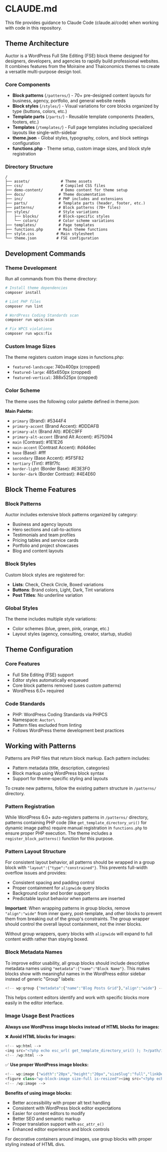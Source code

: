 # CLAUDE.md

This file provides guidance to Claude Code (claude.ai/code) when working with code in this repository.

## Theme Architecture

Auctor is a WordPress Full Site Editing (FSE) block theme designed for designers, developers, and agencies to rapidly build professional websites. It combines features from the Moiraine and Thaiconomics themes to create a versatile multi-purpose design tool.

### Core Components

- **Block patterns** (`/patterns/`) - 70+ pre-designed content layouts for business, agency, portfolio, and general website needs
- **Block styles** (`/styles/`) - Visual variations for core blocks organized by type (buttons, colors, etc.)
- **Template parts** (`/parts/`) - Reusable template components (headers, footers, etc.)
- **Templates** (`/templates/`) - Full page templates including specialized layouts like single-with-sidebar
- **theme.json** - Global styles, typography, colors, and block settings configuration
- **functions.php** - Theme setup, custom image sizes, and block style registration

### Directory Structure

```
/
├── assets/              # Theme assets
├── css/                 # Compiled CSS files
├── demo-content/        # Demo content for theme setup
├── docs/               # Theme documentation
├── inc/                # PHP includes and extensions
├── parts/              # Template parts (header, footer, etc.)
├── patterns/           # Block patterns (70+ files)
├── styles/             # Style variations
│   ├── blocks/         # Block-specific styles
│   └── colors/         # Color scheme variations
├── templates/          # Page templates
├── functions.php       # Main theme functions
├── style.css          # Main stylesheet
└── theme.json         # FSE configuration
```

## Development Commands

### Theme Development

Run all commands from this theme directory:

```bash
# Install theme dependencies
composer install

# Lint PHP files
composer run lint

# WordPress Coding Standards scan
composer run wpcs:scan

# Fix WPCS violations
composer run wpcs:fix
```

### Custom Image Sizes

The theme registers custom image sizes in functions.php:

- `featured-landscape`: 740x400px (cropped)
- `featured-large`: 485x650px (cropped)
- `featured-vertical`: 388x525px (cropped)

### Color Scheme

The theme uses the following color palette defined in theme.json:

**Main Palette:**
- `primary` (Brand): #5344F4
- `primary-accent` (Brand Accent): #DDDAFB
- `primary-alt` (Brand Alt): #DEC9FF
- `primary-alt-accent` (Brand Alt Accent): #575094
- `main` (Contrast): #1E1E26
- `main-accent` (Contrast Accent): #d4d4ec
- `base` (Base): #fff
- `secondary` (Base Accent): #5F5F82
- `tertiary` (Tint): #f8f7fc
- `border-light` (Border Base): #E3E3F0
- `border-dark` (Border Contrast): #4E4E60

## Block Theme Features

### Block Patterns

Auctor includes extensive block patterns organized by category:
- Business and agency layouts
- Hero sections and call-to-actions
- Testimonials and team profiles
- Pricing tables and service cards
- Portfolio and project showcases
- Blog and content layouts

### Block Styles

Custom block styles are registered for:
- **Lists**: Check, Check Circle, Boxed variations
- **Buttons**: Brand colors, Light, Dark, Tint variations
- **Post Titles**: No underline variation

### Global Styles

The theme includes multiple style variations:
- Color schemes (blue, green, pink, orange, etc.)
- Layout styles (agency, consulting, creator, startup, studio)

## Theme Configuration

### Core Features

- Full Site Editing (FSE) support
- Editor styles automatically enqueued
- Core block patterns removed (uses custom patterns)
- WordPress 6.0+ required

### Code Standards

- PHP: WordPress Coding Standards via PHPCS
- Namespace: `Auctor\`
- Pattern files excluded from linting
- Follows WordPress theme development best practices

## Working with Patterns

Patterns are PHP files that return block markup. Each pattern includes:
- Pattern metadata (title, description, categories)
- Block markup using WordPress block syntax
- Support for theme-specific styling and layouts

To create new patterns, follow the existing pattern structure in `/patterns/` directory.

### Pattern Registration

While WordPress 6.0+ auto-registers patterns in `/patterns/` directory, patterns containing PHP code (like `get_template_directory_uri()` for dynamic image paths) require manual registration in `functions.php` to ensure proper PHP execution. The theme includes a `register_block_patterns()` function for this purpose.

### Pattern Layout Structure

For consistent layout behavior, all patterns should be wrapped in a group block with `"layout":{"type":"constrained"}`. This prevents full-width overflow issues and provides:
- Consistent spacing and padding control
- Proper containment for `alignwide` query blocks
- Background color and border support
- Predictable layout behavior when patterns are inserted

**Important**: When wrapping patterns in group blocks, remove `"align":"wide"` from inner query, post-template, and other blocks to prevent them from breaking out of the group's constraints. The group wrapper should control the overall layout containment, not the inner blocks.

Without group wrappers, query blocks with `alignwide` will expand to full content width rather than staying boxed.

### Block Metadata Names

To improve editor usability, all group blocks should include descriptive metadata names using `"metadata":{"name":"Block Name"}`. This makes blocks show with meaningful names in the WordPress editor sidebar instead of generic "Group" labels:

```php
<!-- wp:group {"metadata":{"name":"Blog Posts Grid"},"align":"wide"} -->
```

This helps content editors identify and work with specific blocks more easily in the editor interface.

### Image Usage Best Practices

**Always use WordPress image blocks instead of HTML blocks for images:**

❌ **Avoid HTML blocks for images:**
```php
<!-- wp:html -->
<img src="<?php echo esc_url( get_template_directory_uri() ); ?>/path/image.svg" alt="Description" width="20" height="20" />
<!-- /wp:html -->
```

✅ **Use proper WordPress image blocks:**
```php
<!-- wp:image {"width":"20px","height":"20px","sizeSlug":"full","linkDestination":"none"} -->
<figure class="wp-block-image size-full is-resized"><img src="<?php echo esc_url( get_template_directory_uri() ); ?>/path/image.svg" alt="<?php esc_attr_e( 'Description', 'auctor' ); ?>" style="width:20px;height:20px"/></figure>
<!-- /wp:image -->
```

**Benefits of using image blocks:**
- Better accessibility with proper alt text handling
- Consistent with WordPress block editor expectations
- Easier for content editors to modify
- Better SEO and semantic markup
- Proper translation support with `esc_attr_e()`
- Enhanced editor experience and block controls

For decorative containers around images, use group blocks with proper styling instead of HTML divs.